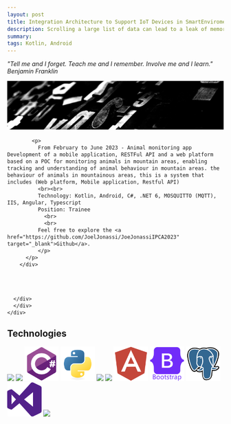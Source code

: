 ```yaml
---
layout: post
title: Integration Architecture to Support IoT Devices in SmartEnviroments
description: Scrolling a large list of data can lead to a leak of memory or crash of the app. Many approach can be used like sliding window algorithm, API pagination, optimize image size, etc.
summary: 
tags: Kotlin, Android
---
```

<i>"Tell me and I forget. Teach me and I remember. Involve me and I learn." Benjamin Franklin</i>

<div class="section-container">
    <div class="container">
      <div class="row">
        <div class="col-xs-12">
          <img src="../assets/images/work001-01.jpg" class="img-responsive" alt="">
          <div class="card-container">
            <div >
    
            <p>
              From February to June 2023 - Animal monitoring app Development of a mobile application, RESTFul API and a web platform based on a POC for monitoring animals in mountain areas, enabling tracking and understanding of animal behaviour in mountain areas. the behaviour of animals in mountainous areas, this is a system that includes (Web platform, Mobile application, Restful API)
              <br><br>
              Technology: Kotlin, Android, C#, .NET 6, MOSQUITTO (MQTT), IIS, Angular, Typescript
              Position: Trainee
                <br>
                <br>
              Feel free to explore the <a href="https://github.com/JoelJonassi/JoeJonassiIPCA2023" target="_blank">Github</a>.
              </p>
          </p>
        </div>
        
        
      

      </div>
      </div>
    </div>
  <div class="text-center">
      <h2 >Technologies</h2>
      <div>
        <img src="https://images.shields.io/badge/-Git-333333?style=flat&logo=git" width="80">
        <img src="https://images.shields.io/badge/-GitHub-333333?style=flat&logo=github" width="80">
        <img src="https://raw.githubusercontent.com/devicons/devicon/6910f0503efdd315c8f9b858234310c06e04d9c0/icons/csharp/csharp-original.svg" width="80">
        <img src="https://raw.githubusercontent.com/devicons/devicon/6910f0503efdd315c8f9b858234310c06e04d9c0/icons/python/python-original.svg" width="80">
        <img src="https://upload.wikimedia.org/wikipedia/commons/7/74/Kotlin_Icon.png" width="60">
        <img src="https://obrienlabs.net/images/content/mosquitto_logo.png" width="80">
        <img src="https://raw.githubusercontent.com/devicons/devicon/master/icons/angularjs/angularjs-plain.svg" width="80">
        <img src="https://raw.githubusercontent.com/devicons/devicon/master/icons/bootstrap/bootstrap-plain-wordmark.svg" width="80">
        <img src="https://raw.githubusercontent.com/devicons/devicon/master/icons/postgresql/postgresql-original.svg" width="80">
        <img src="https://raw.githubusercontent.com/devicons/devicon/master/icons/visualstudio/visualstudio-plain.svg" width="80">
        <img src="https://png.pngtree.com/png-clipart/20191121/original/pngtree-beautiful-android-logo-vector-glyph-icon-png-image_5149718.jpg" width="80">
    </div>
  </div>

</div>
